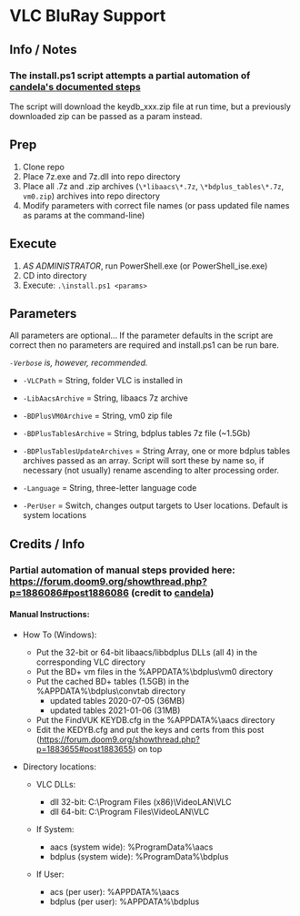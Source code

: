 # VLC BluRay Support

## Info / Notes
### The install.ps1 script attempts a partial automation of [candela's documented steps](https://forum.doom9.org/showthread.php?p=1886086#post1886086)

The script will download the keydb_xxx.zip file at run time, but a previously downloaded zip can be passed as a param instead. 

## Prep
1. Clone repo
2. Place 7z.exe and 7z.dll into repo directory
3. Place all .7z and .zip archives (`\*libaacs\*.7z`, `\*bdplus_tables\*.7z`, `vm0.zip`) archives into repo directory
4. Modify parameters with correct file names (or pass updated file names as params at the command-line)

## Execute
1. *AS ADMINISTRATOR*, run PowerShell.exe (or PowerShell_ise.exe)
2. CD into directory
3. Execute: `.\install.ps1 <params>`

## Parameters

All parameters are optional... If the parameter defaults in the script are correct then no parameters are required and install.ps1 can be run bare. 

*`-Verbose` is, however, recommended.*

  - `-VLCPath` =  String, folder VLC is installed in

  - `-LibAacsArchive` = String, libaacs 7z archive

  - `-BDPlusVM0Archive` = String, vm0 zip file

  - `-BDPlusTablesArchive` = String, bdplus tables 7z file (~1.5Gb)

  - `-BDPlusTablesUpdateArchives` = String Array, one or more bdplus tables archives passed as an array. Script will sort these by name so, if necessary (not usually) rename ascending to alter processing order.

  - `-Language` = String, three-letter language code

  - `-PerUser` = Switch, changes output targets to User locations. Default is system locations

## Credits / Info
### Partial automation of manual steps provided here: https://forum.doom9.org/showthread.php?p=1886086#post1886086 (credit to [candela](https://forum.doom9.org/member.php?u=78000))

#### Manual Instructions:
- How To (Windows): 
    - Put the 32-bit or 64-bit libaacs/libbdplus DLLs (all 4) in the corresponding VLC directory
    - Put the BD+ vm files in the %APPDATA%\bdplus\vm0 directory
    - Put the cached BD+ tables (1.5GB) in the %APPDATA%\bdplus\convtab directory
        - updated tables 2020-07-05 (36MB)
        - updated tables 2021-01-06 (31MB)
    - Put the FindVUK KEYDB.cfg in the %APPDATA%\aacs directory
    - Edit the KEDYB.cfg and put the keys and certs from this post (https://forum.doom9.org/showthread.php?p=1883655#post1883655) on top

- Directory locations:
    - VLC DLLs:
        - dll 32-bit: C:\Program Files (x86)\VideoLAN\VLC
        - dll 64-bit: C:\Program Files\VideoLAN\VLC

    - If System:
        - aacs (system wide): %ProgramData%\aacs
        - bdplus (system wide): %ProgramData%\bdplus

    - If User: 
        - acs (per user): %APPDATA%\aacs
        - bdplus (per user): %APPDATA%\bdplus